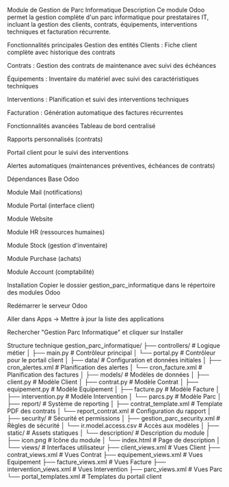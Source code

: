 Module de Gestion de Parc Informatique
Description
Ce module Odoo permet la gestion complète d'un parc informatique pour prestataires IT, incluant la gestion des clients, contrats, équipements, interventions techniques et facturation récurrente.

Fonctionnalités principales
Gestion des entités
Clients : Fiche client complète avec historique des contrats

Contrats : Gestion des contrats de maintenance avec suivi des échéances

Équipements : Inventaire du matériel avec suivi des caractéristiques techniques

Interventions : Planification et suivi des interventions techniques

Facturation : Génération automatique des factures récurrentes

Fonctionnalités avancées
Tableau de bord centralisé

Rapports personnalisés (contrats)

Portail client pour le suivi des interventions

Alertes automatiques (maintenances préventives, échéances de contrats)

Dépendances
Base Odoo

Module Mail (notifications)

Module Portal (interface client)

Module Website

Module HR (ressources humaines)

Module Stock (gestion d'inventaire)

Module Purchase (achats)

Module Account (comptabilité)

Installation
Copier le dossier gestion_parc_informatique dans le répertoire des modules Odoo

Redémarrer le serveur Odoo

Aller dans Apps → Mettre à jour la liste des applications

Rechercher "Gestion Parc Informatique" et cliquer sur Installer

Structure technique
gestion_parc_informatique/
├── controllers/                  # Logique métier
│   ├── main.py                   # Contrôleur principal
│   └── portal.py                 # Contrôleur pour le portail client
│
├── data/                         # Configuration et données initiales
│   ├── cron_alertes.xml          # Planification des alertes
│   └── cron_facture.xml          # Planification des factures
│
├── models/                       # Modèles de données
│   ├── client.py                 # Modèle Client
│   ├── contrat.py                # Modèle Contrat
│   ├── equipement.py             # Modèle Equipement
│   ├── facture.py                # Modèle Facture
│   ├── intervention.py           # Modèle Intervention
│   └── parcs.py                  # Modèle Parc
│
├── report/                       # Système de reporting
│   ├── contrat_template.xml      # Template PDF des contrats
│   └── report_contrat.xml        # Configuration du rapport
│
├── security/                     # Sécurité et permissions
│   ├── gestion_parc_security.xml # Règles de sécurité
│   └── ir.model.access.csv       # Accès aux modèles
│
├── static/                       # Assets statiques
│   └── description/              # Description du module
│       ├── icon.png              # Icône du module
│       └── index.html            # Page de description
│
└── views/                        # Interfaces utilisateur
    ├── client_views.xml          # Vues Client
    ├── contrat_views.xml         # Vues Contrat
    ├── equipement_views.xml      # Vues Equipement
    ├── facture_views.xml         # Vues Facture
    ├── intervention_views.xml    # Vues Intervention
    ├── parc_views.xml            # Vues Parc
    └── portal_templates.xml      # Templates du portail client